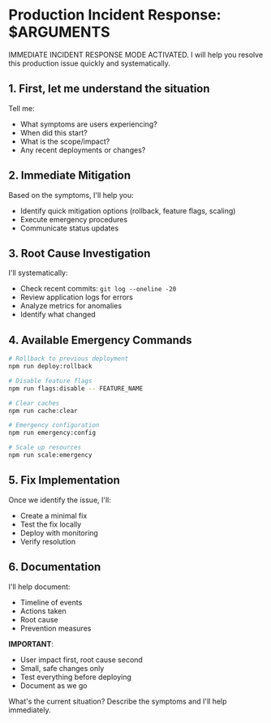 # Production Incident Response: $ARGUMENTS

IMMEDIATE INCIDENT RESPONSE MODE ACTIVATED. I will help you resolve this production issue quickly and systematically.

## 1. First, let me understand the situation

Tell me:
- What symptoms are users experiencing?
- When did this start?
- What is the scope/impact?
- Any recent deployments or changes?

## 2. Immediate Mitigation

Based on the symptoms, I'll help you:
- Identify quick mitigation options (rollback, feature flags, scaling)
- Execute emergency procedures
- Communicate status updates

## 3. Root Cause Investigation

I'll systematically:
- Check recent commits: `git log --oneline -20`
- Review application logs for errors
- Analyze metrics for anomalies
- Identify what changed

## 4. Available Emergency Commands

```bash
# Rollback to previous deployment
npm run deploy:rollback

# Disable feature flags
npm run flags:disable -- FEATURE_NAME

# Clear caches
npm run cache:clear

# Emergency configuration
npm run emergency:config

# Scale up resources
npm run scale:emergency
```

## 5. Fix Implementation

Once we identify the issue, I'll:
- Create a minimal fix
- Test the fix locally
- Deploy with monitoring
- Verify resolution

## 6. Documentation

I'll help document:
- Timeline of events
- Actions taken
- Root cause
- Prevention measures

**IMPORTANT**: 
- User impact first, root cause second
- Small, safe changes only
- Test everything before deploying
- Document as we go

What's the current situation? Describe the symptoms and I'll help immediately.